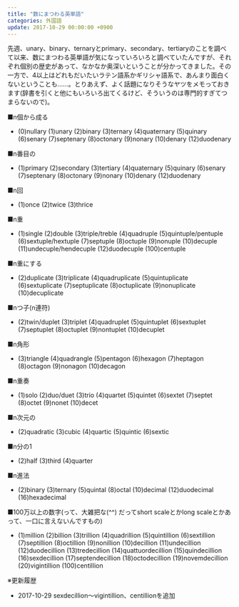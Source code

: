 ```yaml
---
title: "数にまつわる英単語"
categories: 外国語
update: 2017-10-29 00:00:00 +0900
---
```


先週、unary、binary、ternaryとprimary、secondary、tertiaryのことを調べて以来、数にまつわる英単語が気になっていろいろと調べていたんですが、それぞれ個別の歴史があって、なかなか奥深いということが分かってきました。その一方で、4以上はどれもだいたいラテン語系かギリシャ語系で、あんまり面白くないということも……。とりあえず、よく話題になりそうなヤツをメモっておきます(辞書を引くと他にもいろいろ出てくるけど、そういうのは専門的すぎてつまらないので)。

■n個から成る

- (0)nullary (1)unary (2)binary (3)ternary (4)quaternary (5)quinary (6)senary (7)septenary (8)octonary (9)nonary (10)denary (12)duodenary

■n番目の

- (1)primary (2)secondary (3)tertiary (4)quaternary (5)quinary (6)senary (7)septenary (8)octonary (9)nonary (10)denary (12)duodenary

■n回

- (1)once (2)twice (3)thrice

■n重

- (1)single (2)double (3)triple/treble (4)quadruple (5)quintuple/pentuple (6)sextuple/hextuple (7)septuple (8)octuple (9)nonuple (10)decuple (11)undecuple/hendecuple (12)duodecuple (100)centuple

■n重にする

- (2)duplicate (3)triplicate (4)quadruplicate (5)quintuplicate (6)sextuplicate (7)septuplicate (8)octuplicate (9)nonuplicate (10)decuplicate

■nつ子(n連符)

- (2)twin/duplet (3)triplet (4)quadruplet (5)quintuplet (6)sextuplet (7)septuplet (8)octuplet (9)nontuplet (10)decuplet

■n角形

- (3)triangle (4)quadrangle (5)pentagon (6)hexagon (7)heptagon (8)octagon (9)nonagon (10)decagon

■n重奏

- (1)solo (2)duo/duet (3)trio (4)quartet (5)quintet (6)sextet (7)septet (8)octet (9)nonet (10)decet

■n次元の

- (2)quadratic (3)cubic (4)quartic (5)quintic (6)sextic

■n分の1

- (2)half (3)third (4)quarter

■n進法

- (2)binary (3)ternary (5)quintal (8)octal (10)decimal (12)duodecimal (16)hexadecimal

■100万以上の数字(って、大雑把な(^^) だってshort scaleとかlong scaleとかあって、一口に言えないんですもの)

- (1)million (2)billion (3)trillion (4)quadrillion (5)quintillion (6)sextillion (7)septillion (8)octillion (9)nonillion (10)decillion (11)undecillion (12)duodecillion (13)tredecillion (14)quattuordecillion (15)quindecillion (16)sexdecillion (17)septendecillion (18)octodecillion (19)novemdecillion (20)vigintillion (100)centillion

※更新履歴

- 2017-10-29 sexdecillion～vigintillion、centillionを追加
